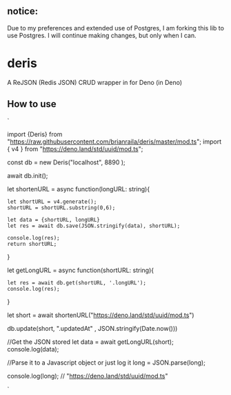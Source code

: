 ## notice:
Due to my preferences and extended use of Postgres, I am forking this lib to use Postgres. 
I will continue making changes, but only when I can.

# deris
A ReJSON (Redis JSON) CRUD wrapper in for Deno (in Deno)


## How to use

`


import {Deris} from "https://raw.githubusercontent.com/brianraila/deris/master/mod.ts";
import { v4 } from "https://deno.land/std/uuid/mod.ts";

const db = new Deris("localhost", 8890 );

await db.init();

let shortenURL = async function(longURL: string){
    
    let shortURL = v4.generate();
    shortURL = shortURL.substring(0,6);

    let data = {shortURL, longURL}
    let res = await db.save(JSON.stringify(data), shortURL);

    console.log(res);
    return shortURL;

}

let getLongURL = async function(shortURL: string){

    let res = await db.get(shortURL, '.longURL');
    console.log(res);

}


let short = await shortenURL("https://deno.land/std/uuid/mod.ts")

db.update(short, ".updatedAt" , JSON.stringify(Date.now()))

//Get the JSON stored
let data = await getLongURL(short); 
console.log(data);

//Parse it to a Javascript object or just log it
long = JSON.parse(long);


console.log(long);
// "https://deno.land/std/uuid/mod.ts" 





`


<!-- const deris = new Deris(REDIS_HOST, REDIS_PORT);

await deris.init();


// await deris.save(JSON.stringify({name:"Brian", subject:"Tutorials"}));


let data = await deris.get("5f9c6cbb-4a1a-4662-a85d-639d4e3a4360")


console.log(data) -->
